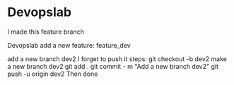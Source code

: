 
# Devopslab
I made this feature branch

 Devopslab
 add a new feature: feature_dev



add a new branch dev2
I forget to push it
steps:
git checkout -b dev2     make a new branch dev2
git add .
git commit - m "Add a new branch dev2"
git push -u origin dev2
Then done


